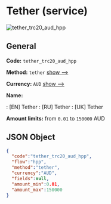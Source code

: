 
# Tether (service) 
![tether_trc20_aud_hpp](https://static.openfintech.io/payment_methods/tether_trc20_aud_hpp/logo.svg?w=400&c=v0.59.26#w200)  

## General 
 
**Code:** `tether_trc20_aud_hpp` 
 
**Method:** `tether` 
 [show -->](/payment-methods/tether/) 
 
**Currency:** `AUD` [show -->](/currencies/AUD/) 
 
**Name:** 
 
:	[EN] Tether 
:	[RU] Tether 
:	[UK] Tether 
 
**Amount limits:** from `0.01` to `150000` AUD 

## JSON Object 

```json
{
  "code":"tether_trc20_aud_hpp",
  "flow":"hpp",
  "method":"tether",
  "currency":"AUD",
  "fields":null,
  "amount_min":0.01,
  "amount_max":150000
}
```  
